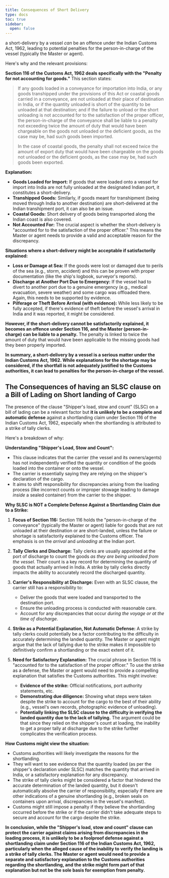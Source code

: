 ```yaml
---
title: Consequences of Short Delivery
type: docs
toc: true
sidebar:
  open: false
---
```

a short-delivery by a vessel *can* be an offence under the Indian Customs Act, 1962, leading to potential penalties for the person-in-charge of the vessel (typically the Master or agent).

Here's why and the relevant provisions:

**Section 116 of the Customs Act, 1962 deals specifically with the "Penalty for not accounting for goods."** This section states:

> If any goods loaded in a conveyance for importation into India, or any goods transhipped under the provisions of this Act or coastal goods carried in a conveyance, are not unloaded at their place of destination in India, or if the quantity unloaded is short of the quantity to be unloaded at that destination; and if the failure to unload or the short unloading is not accounted for to the satisfaction of the proper officer, the person-in-charge of the conveyance shall be liable to a penalty not exceeding twice the amount of duty that would have been chargeable on the goods not unloaded or the deficient goods, as the case may be, had such goods been imported.
>
> In the case of coastal goods, the penalty shall not exceed twice the amount of export duty that would have been chargeable on the goods not unloaded or the deficient goods, as the case may be, had such goods been exported.

**Explanation:**

* **Goods Loaded for Import:** If goods that were loaded onto a vessel for import into India are not fully unloaded at the designated Indian port, it constitutes a short-delivery.
* **Transhipped Goods:** Similarly, if goods meant for transhipment (being moved through India to another destination) are short-delivered at the Indian transhipment port, it can also be an issue.
* **Coastal Goods:** Short delivery of goods being transported along the Indian coast is also covered.
* **Not Accounted For:** The crucial aspect is whether the short-delivery is "accounted for to the satisfaction of the proper officer." This means the Master or agent needs to provide a valid and acceptable reason for the discrepancy.

**Situations where a short-delivery might be acceptable if satisfactorily explained:**

* **Loss or Damage at Sea:** If the goods were lost or damaged due to perils of the sea (e.g., storm, accident) and this can be proven with proper documentation (like the ship's logbook, surveyor's reports).
* **Discharge at Another Port Due to Emergency:** If the vessel had to divert to another port due to a genuine emergency (e.g., medical evacuation, severe weather) and some cargo was offloaded there. Again, this needs to be supported by evidence.
* **Pilferage or Theft Before Arrival (with evidence):** While less likely to be fully accepted, if there's evidence of theft before the vessel's arrival in India and it was reported, it might be considered.

**However, if the short-delivery cannot be satisfactorily explained, it becomes an offence under Section 116, and the Master (person-in-charge) can be liable to a penalty.** The penalty is linked to twice the amount of duty that would have been applicable to the missing goods had they been properly imported.

**In summary, a short-delivery by a vessel is a serious matter under the Indian Customs Act, 1962. While explanations for the shortage may be considered, if the shortfall is not adequately justified to the Customs authorities, it can lead to penalties for the person-in-charge of the vessel.**

## The Consequences of having an SLSC clause on a Bill of Lading on Short landing of Cargo

The presence of the clause "Shipper's load, stow and count" (SLSC) on a bill of lading can be a relevant factor but **it is unlikely to be a complete and automatic defense** against a shortlanding claim under Section 116 of the Indian Customs Act, 1962, especially when the shortlanding is attributed to a strike of tally clerks.

Here's a breakdown of why:

**Understanding "Shipper's Load, Stow and Count":**

* This clause indicates that the carrier (the vessel and its owners/agents) has not independently verified the quantity or condition of the goods loaded into the container or onto the vessel.
* The carrier is essentially saying they are relying on the shipper's declaration of the cargo.
* It aims to shift responsibility for discrepancies arising from the loading process (like incorrect counts or improper stowage leading to damage *inside* a sealed container) from the carrier to the shipper.

**Why SLSC is NOT a Complete Defense Against a Shortlanding Claim due to a Strike:**

1.  **Focus of Section 116:** Section 116 holds the "person-in-charge of the conveyance" (typically the Master or agent) liable for goods that are not unloaded at their destination or are short-landed, unless the failure or shortage is satisfactorily explained to the Customs officer. The emphasis is on the *arrival* and *unloading* at the Indian port.

2.  **Tally Clerks and Discharge:** Tally clerks are usually appointed at the port of discharge to count the goods *as they are being unloaded from the vessel*. Their count is a key record for determining the quantity of goods that actually arrived in India. A strike by tally clerks directly impacts the ability to accurately record the discharged quantity.

3.  **Carrier's Responsibility at Discharge:** Even with an SLSC clause, the carrier still has a responsibility to:
    * Deliver the goods that were loaded and transported to the destination port.
    * Ensure the unloading process is conducted with reasonable care.
    * Account for any discrepancies that occur *during the voyage or at the time of discharge*.

4.  **Strike as a Potential Explanation, Not Automatic Defense:** A strike by tally clerks could potentially be a factor contributing to the difficulty in accurately determining the landed quantity. The Master or agent might argue that the lack of tallying due to the strike makes it impossible to definitively confirm a shortlanding or the exact extent of it.

5.  **Need for Satisfactory Explanation:** The crucial phrase in Section 116 is "accounted for to the satisfaction of the proper officer." To use the strike as a defense, the Master or agent would need to provide a compelling explanation that satisfies the Customs authorities. This might involve:
    * **Evidence of the strike:** Official notifications, port authority statements, etc.
    * **Demonstrating due diligence:** Showing what steps were taken despite the strike to account for the cargo to the best of their ability (e.g., vessel's own records, photographic evidence of unloading).
    * **Potentially linking the SLSC clause to the difficulty in verifying the landed quantity due to the lack of tallying.** The argument could be that since they relied on the shipper's count at loading, the inability to get a proper tally at discharge due to the strike further complicates the verification process.

**How Customs might view the situation:**

* Customs authorities will likely investigate the reasons for the shortlanding.
* They will want to see evidence that the quantity loaded (as per the shipper's declaration under SLSC) matches the quantity that arrived in India, or a satisfactory explanation for any discrepancy.
* The strike of tally clerks might be considered a factor that hindered the accurate determination of the landed quantity, but it doesn't automatically absolve the carrier of responsibility, especially if there are other indications of a genuine shortlanding (e.g., broken seals on containers upon arrival, discrepancies in the vessel's manifest).
* Customs might still impose a penalty if they believe the shortlanding occurred before the strike or if the carrier didn't take adequate steps to secure and account for the cargo despite the strike.

**In conclusion, while the "Shipper's load, stow and count" clause can protect the carrier against claims arising from discrepancies in the loading process, it is unlikely to be a foolproof defense against a shortlanding claim under Section 116 of the Indian Customs Act, 1962, particularly when the alleged cause of the inability to verify the landing is a strike of tally clerks. The Master or agent would need to provide a separate and satisfactory explanation to the Customs authorities regarding the shortlanding, and the strike might form part of that explanation but not be the sole basis for exemption from penalty.**
